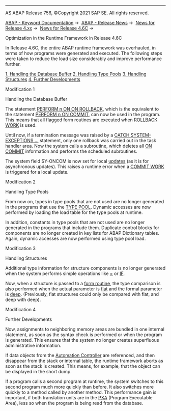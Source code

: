  

* * *

AS ABAP Release 756, ©Copyright 2021 SAP SE. All rights reserved.

[ABAP - Keyword Documentation](javascript:call_link\('abenabap.htm'\)) →  [ABAP - Release News](javascript:call_link\('abennews.htm'\)) →  [News for Release 4.xx](javascript:call_link\('abennews-4.htm'\)) →  [News for Release 4.6C](javascript:call_link\('abennews-46c.htm'\)) → 

Optimization in the Runtime Framework in Release 4.6C

In Release 4.6C, the entire ABAP runtime framework was overhauled, in terms of how programs were generated and executed. The following steps were taken to reduce the load size considerably and improve performance further.

[1\. Handling the Database Buffer](#!ABAP_MODIFICATION_1@1@)
[2\. Handling Type Pools](#!ABAP_MODIFICATION_2@2@)
[3\. Handling Structures](#!ABAP_MODIFICATION_3@3@)
[4\. Further Developments](#!ABAP_MODIFICATION_4@4@)

Modification 1   

Handling the Database Buffer

The statement [PERFORM n ON ON ROLLBACK](javascript:call_link\('abapperform.htm'\)), which is the equivalent to the statement [PERFORM n ON COMMIT](javascript:call_link\('abapperform.htm'\)), can now be used in the program. This means that all flagged form routines are executed when [ROLLBACK WORK](javascript:call_link\('abaprollback.htm'\)) is used.

Until now, if a termination message was raised by a [CATCH SYSTEM-EXCEPTIONS ...](javascript:call_link\('abapcatch_sys.htm'\)) statement, only one rollback was carried out in the task handler area. Now the system calls a subroutine, which deletes all [ON COMMIT](javascript:call_link\('abapperform.htm'\)) information and performs the scheduled subroutines.

The system field SY-ONCOM is now set for local [updates](javascript:call_link\('abenupdate_glosry.htm'\) "Glossary Entry") (as it is for asynchronous updates). This raises a runtime error when a [COMMIT WORK](javascript:call_link\('abapcommit.htm'\)) is triggered for a local update.

Modification 2   

Handling Type Pools

From now on, types in type pools that are not used are no longer generated in the programs that use the [TYPE POOL](javascript:call_link\('abaptype-pool.htm'\)). Dynamic accesses are now performed by loading the load table for the type pools at runtime.

In addition, constants in type pools that are not used are no longer generated in the programs that include them. Duplicate control blocks for components are no longer created in key lists for ABAP Dictionary tables. Again, dynamic accesses are now performed using type pool load.

Modification 3   

Handling Structures

Additional type information for structure components is no longer generated when the system performs simple operations like [\=](javascript:call_link\('abapmove.htm'\)) or [IF](javascript:call_link\('abapif.htm'\)).

Now, when a structure is passed to a [form routine](javascript:call_link\('abapform.htm'\)), the type comparison is also performed when the actual parameter is [flat](javascript:call_link\('abenflat_glosry.htm'\) "Glossary Entry") and the formal parameter is [deep](javascript:call_link\('abendeep_glosry.htm'\) "Glossary Entry"). (Previously, flat structures could only be compared with flat, and deep with deep).

Modification 4   

Further Developments

Now, assignments to neighboring memory areas are bundled in one internal statement, as soon as the syntax check is performed or when the program is generated. This ensures that the system no longer creates superfluous administrative information.

If data objects from the [Automation Controller](javascript:call_link\('abenole2.htm'\)) are referenced, and then disappear from the stack or internal table, the runtime framework aborts as soon as the stack is created. This means, for example, that the object can be displayed in the short dump.

If a program calls a second program at runtime, the system switches to this second program much more quickly than before. It also switches more quickly to a method called by another method. This performance gain is important, if both translation units are in the [PXA](javascript:call_link\('abenpxa_glosry.htm'\) "Glossary Entry") (Program Executable Area), less so when the program is being read from the database.